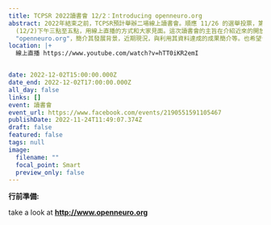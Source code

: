 ```yaml
---
title: TCPSR 2022讀書會 12/2：Introducing openneuro.org
abstract: 2022年結束之前，TCPSR預計舉辦二場線上讀書會。順應 11/26 的選舉投票，第二場將會延到下週五
  (12/2)下午三點至五點，用線上直播的方式和大家見面。這次讀書會的主旨在介紹近來的開放神經科學資源中，成長快速的
  "openneuro.org"，簡介其發展背景，近期現況，與利用其資料達成的成果簡介等。也希望台灣的學界能夠從此種大學贊助的網路平台之運作與成長中得到啟發。
location: |+
  線上直播 https://www.youtube.com/watch?v=hTT0iKR2emI


date: 2022-12-02T15:00:00.000Z
date_end: 2022-12-02T17:00:00.000Z
all_day: false
links: []
event: 讀書會
event_url: https://www.facebook.com/events/2190551591105467
publishDate: 2022-11-24T11:49:07.374Z
draft: false
featured: false
tags: null
image:
  filename: ""
  focal_point: Smart
  preview_only: false
---
```

**行前準備:** 

t﻿ake a look at **http://www.openneuro.org**